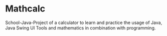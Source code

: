 # Mathcalc
School-Java-Project of a calculator to learn and practice the usage of Java, Java Swing UI Tools and mathematics in combination with programming.
